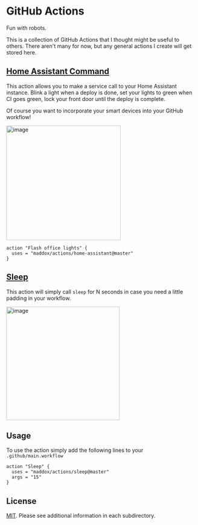 # GitHub Actions

Fun with robots.

This is a collection of GitHub Actions that I thought might be useful to others.
There aren't many for now, but any general actions I create will get stored here.

## [Home Assistant Command](home-assistant)

This action allows you to make a service call to your Home Assistant instance.
Blink a light when a deploy is done, set your lights to green when CI goes green,
lock your front door until the deploy is complete.

Of course you want to incorporate your smart devices into your GitHub workflow!

<img width="303" alt="image" src="https://user-images.githubusercontent.com/260/47250759-603f2780-d3f5-11e8-9305-e65723aaee6c.png">


```
action "Flash office lights" {
  uses = "maddox/actions/home-assistant@master"
}
```

## [Sleep](sleep)

This action will simply call `sleep` for N seconds in case you need a little
padding in your workflow.

<img width="300" alt="image" src="https://user-images.githubusercontent.com/260/47250532-ac3b9d80-d3f0-11e8-88af-9215c626da22.png">

## Usage

To use the action simply add the following lines to your `.github/main.workflow`

```
action "Sleep" {
  uses = "maddox/actions/sleep@master"
  args = "15"
}
```

## License

[MIT](LICENSE). Please see additional information in each subdirectory.
